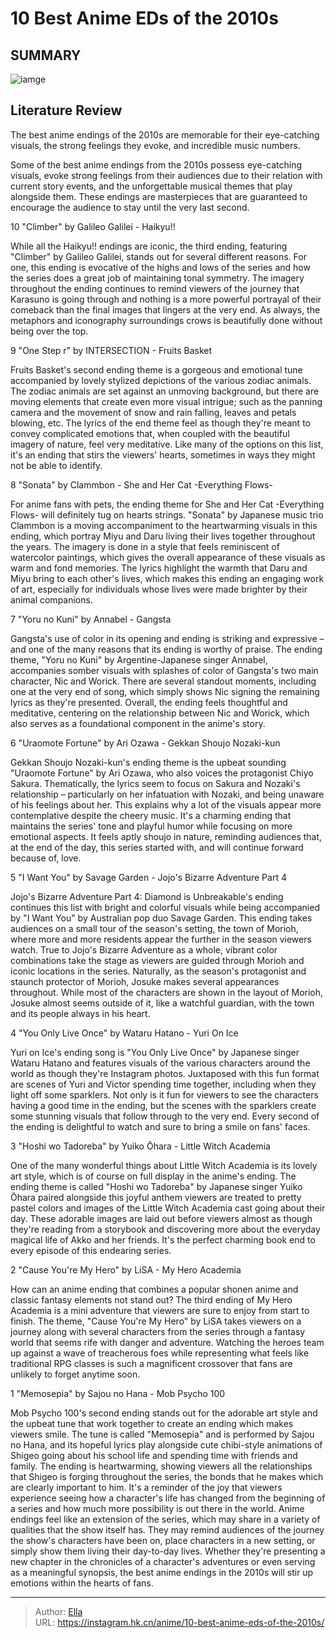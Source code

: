 # 10 Best Anime EDs of the 2010s


## SUMMARY 

![iamge](https://static1.srcdn.com/wordpress/wp-content/uploads/2023/10/mob-psycho-100.jpg)

## Literature Review

The best anime endings of the 2010s are memorable for their eye-catching visuals, the strong feelings they evoke, and incredible music numbers.





Some of the best anime endings from the 2010s possess eye-catching visuals, evoke strong feelings from their audiences due to their relation with current story events, and the unforgettable musical themes that play alongside them. These endings are masterpieces that are guaranteed to encourage the audience to stay until the very last second.









 








 10  &#34;Climber&#34; by Galileo Galilei - Haikyu!! 


While all the Haikyu!! endings are iconic, the third ending, featuring &#34;Climber&#34; by Galileo Galilei, stands out for several different reasons. For one, this ending is evocative of the highs and lows of the series and how the series does a great job of maintaining tonal symmetry. The imagery throughout the ending continues to remind viewers of the journey that Karasuno is going through and nothing is a more powerful portrayal of their comeback than the final images that lingers at the very end. As always, the metaphors and iconography surroundings crows is beautifully done without being over the top.





 9  &#34;One Step  r&#34; by INTERSECTION - Fruits Basket 


Fruits Basket&#39;s second ending theme is a gorgeous and emotional tune accompanied by lovely stylized depictions of the various zodiac animals. The zodiac animals are set against an unmoving background, but there are moving elements that create even more visual intrigue; such as the panning camera and the movement of snow and rain falling, leaves and petals blowing, etc. The lyrics of the end theme feel as though they&#39;re meant to convey complicated emotions that, when coupled with the beautiful imagery of nature, feel very meditative. Like many of the options on this list, it&#39;s an ending that stirs the viewers&#39; hearts, sometimes in ways they might not be able to identify.





 8  &#34;Sonata&#34; by Clammbon - She and Her Cat -Everything Flows- 


For anime fans with pets, the ending theme for She and Her Cat -Everything Flows- will definitely tug on hearts strings. &#34;Sonata&#34; by Japanese music trio Clammbon is a moving accompaniment to the heartwarming visuals in this ending, which portray Miyu and Daru living their lives together throughout the years. The imagery is done in a style that feels reminiscent of watercolor paintings, which gives the overall appearance of these visuals as warm and fond memories. The lyrics highlight the warmth that Daru and Miyu bring to each other&#39;s lives, which makes this ending an engaging work of art, especially for individuals whose lives were made brighter by their animal companions.





 7  &#34;Yoru no Kuni&#34; by Annabel - Gangsta 


Gangsta&#39;s use of color in its opening and ending is striking and expressive – and one of the many reasons that its ending is worthy of praise. The ending theme, &#34;Yoru no Kuni&#34; by Argentine-Japanese singer Annabel, accompanies somber visuals with splashes of color of Gangsta&#39;s two main character, Nic and Worick. There are several standout moments, including one at the very end of song, which simply shows Nic signing the remaining lyrics as they&#39;re presented. Overall, the ending feels thoughtful and meditative, centering on the relationship between Nic and Worick, which also serves as a foundational component in the anime&#39;s story.





 6  &#34;Uraomote Fortune&#34; by Ari Ozawa - Gekkan Shoujo Nozaki-kun 


Gekkan Shoujo Nozaki-kun&#39;s ending theme is the upbeat sounding &#34;Uraomote Fortune&#34; by Ari Ozawa, who also voices the protagonist Chiyo Sakura. Thematically, the lyrics seem to focus on Sakura and Nozaki&#39;s relationship – particularly on her infatuation with Nozaki, and being unaware of his feelings about her. This explains why a lot of the visuals appear more contemplative despite the cheery music. It&#39;s a charming ending that maintains the series&#39; tone and playful humor while focusing on more emotional aspects. It feels aptly shoujo in nature, reminding audiences that, at the end of the day, this series started with, and will continue forward because of, love.





 5  &#34;I Want You&#34; by Savage Garden - Jojo&#39;s Bizarre Adventure Part 4 


Jojo&#39;s Bizarre Adventure Part 4: Diamond is Unbreakable&#39;s ending continues this list with bright and colorful visuals while being accompanied by &#34;I Want You&#34; by Australian pop duo Savage Garden. This ending takes audiences on a small tour of the season&#39;s setting, the town of Morioh, where more and more residents appear the further in the season viewers watch.
True to Jojo&#39;s Bizarre Adventure as a whole, vibrant color combinations take the stage as viewers are guided through Morioh and iconic locations in the series. Naturally, as the season&#39;s protagonist and staunch protector of Morioh, Josuke makes several appearances throughout. While most of the characters are shown in the layout of Morioh, Josuke almost seems outside of it, like a watchful guardian, with the town and its people always in his heart.





 4  &#34;You Only Live Once&#34; by Wataru Hatano - Yuri On Ice 


 Yuri on Ice&#39;s ending song is &#34;You Only Live Once&#34; by Japanese singer Wataru Hatano and features visuals of the various characters around the world as though they&#39;re Instagram photos. Juxtaposed with this fun format are scenes of Yuri and Victor spending time together, including when they light off some sparklers. Not only is it fun for viewers to see the characters having a good time in the ending, but the scenes with the sparklers create some stunning visuals that follow through to the very end. Every second of the ending is delightful to watch and sure to bring a smile on fans&#39; faces.





 3  &#34;Hoshi wo Tadoreba&#34; by Yuiko Ōhara - Little Witch Academia 


 One of the many wonderful things about Little Witch Academia is its lovely art style, which is of course on full display in the anime&#39;s ending. The ending theme is called &#34;Hoshi wo Tadoreba&#34; by Japanese singer Yuiko Ōhara paired alongside this joyful anthem viewers are treated to pretty pastel colors and images of the Little Witch Academia cast going about their day. These adorable images are laid out before viewers almost as though they&#39;re reading from a storybook and discovering more about the everyday magical life of Akko and her friends. It&#39;s the perfect charming book end to every episode of this endearing series.





 2  &#34;Cause You&#39;re My Hero&#34; by LiSA - My Hero Academia 


 How can an anime ending that combines a popular shonen anime and classic fantasy elements not stand out? The third ending of My Hero Academia is a mini adventure that viewers are sure to enjoy from start to finish. The theme, &#34;Cause You&#39;re My Hero&#34; by LiSA takes viewers on a journey along with several characters from the series through a fantasy world that seems rife with danger and adventure. Watching the heroes team up against a wave of treacherous foes while representing what feels like traditional RPG classes is such a magnificent crossover that fans are unlikely to forget anytime soon.





 1  &#34;Memosepia&#34; by Sajou no Hana - Mob Psycho 100 


Mob Psycho 100&#39;s second ending stands out for the adorable art style and the upbeat tune that work together to create an ending which makes viewers smile. The tune is called &#34;Memosepia&#34; and is performed by Sajou no Hana, and its hopeful lyrics play alongside cute chibi-style animations of Shigeo going about his school life and spending time with friends and family. The ending is heartwarming, showing viewers all the relationships that Shigeo is forging throughout the series, the bonds that he makes which are clearly important to him. It&#39;s a reminder of the joy that viewers experience seeing how a character&#39;s life has changed from the beginning of a series and how much more possibility is out there in the world.
Anime endings feel like an extension of the series, which may share in a variety of qualities that the show itself has. They may remind audiences of the journey the show&#39;s characters have been on, place characters in a new setting, or simply show them living their day-to-day lives. Whether they&#39;re presenting a new chapter in the chronicles of a character&#39;s adventures or even serving as a meaningful synopsis, the best anime endings in the 2010s will stir up emotions within the hearts of fans.

---

> Author: [Ella](https://instagram.hk.cn/)  
> URL: https://instagram.hk.cn/anime/10-best-anime-eds-of-the-2010s/  

